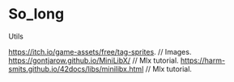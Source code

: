 # So_long

Utils

https://itch.io/game-assets/free/tag-sprites. // Images.
https://gontjarow.github.io/MiniLibX/ // Mlx tutorial.
https://harm-smits.github.io/42docs/libs/minilibx.html // Mlx tutorial.
